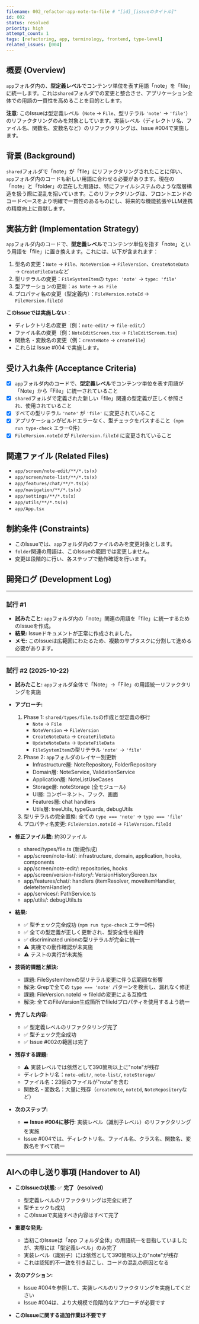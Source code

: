 ```yaml
---
filename: 002_refactor-app-note-to-file # "[id]_[issueのタイトル]"
id: 002
status: resolved
priority: high
attempt_count: 1
tags: [refactoring, app, terminology, frontend, type-level]
related_issues: [004]
---
```


## 概要 (Overview)

`app`フォルダ内の、**型定義レベル**でコンテンツ単位を表す用語「note」を「file」に統一します。これは`shared`フォルダでの変更と整合させ、アプリケーション全体での用語の一貫性を高めることを目的とします。

**注意**: このIssueは型定義レベル（`Note` → `File`、型リテラル `'note'` → `'file'`）のリファクタリングのみを対象としています。実装レベル（ディレクトリ名、ファイル名、関数名、変数名など）のリファクタリングは、Issue #004で実施します。

## 背景 (Background)

`shared`フォルダで「note」が「file」にリファクタリングされたことに伴い、`app`フォルダ内のコードも新しい用語に合わせる必要があります。現在の「note」と「folder」の混在した用語は、特にファイルシステムのような階層構造を扱う際に混乱を招いています。このリファクタリングは、フロントエンドのコードベースをより明確で一貫性のあるものにし、将来的な機能拡張やLLM連携の精度向上に貢献します。

## 実装方針 (Implementation Strategy)

`app`フォルダ内のコードで、**型定義レベル**でコンテンツ単位を指す「note」という用語を「file」に置き換えます。これには、以下が含まれます：

1. 型名の変更：`Note` → `File`、`NoteVersion` → `FileVersion`、`CreateNoteData` → `CreateFileData`など
2. 型リテラルの変更：`FileSystemItem`の `type: 'note'` → `type: 'file'`
3. 型アサーションの更新：`as Note` → `as File`
4. プロパティ名の変更（型定義内）：`FileVersion.noteId` → `FileVersion.fileId`

**このIssueでは実施しない**：
- ディレクトリ名の変更（例：`note-edit/` → `file-edit/`）
- ファイル名の変更（例：`NoteEditScreen.tsx` → `FileEditScreen.tsx`）
- 関数名・変数名の変更（例：`createNote` → `createFile`）
- これらは Issue #004 で実施します。

## 受け入れ条件 (Acceptance Criteria)

- [x] `app`フォルダ内のコードで、**型定義レベル**でコンテンツ単位を表す用語が「Note」から「File」に統一されていること
- [x] `shared`フォルダで定義された新しい「file」関連の型定義が正しく参照され、使用されていること
- [x] すべての型リテラル `'note'` が `'file'` に変更されていること
- [x] アプリケーションがビルドエラーなく、型チェックをパスすること（`npm run type-check` エラー0件）
- [x] `FileVersion.noteId` が `FileVersion.fileId` に変更されていること

## 関連ファイル (Related Files)

- `app/screen/note-edit/**/*.ts(x)`
- `app/screen/note-list/**/*.ts(x)`
- `app/features/chat/**/*.ts(x)`
- `app/navigation/**/*.ts(x)`
- `app/settings/**/*.ts(x)`
- `app/utils/**/*.ts(x)`
- `app/App.tsx`

## 制約条件 (Constraints)

- このIssueでは、`app`フォルダ内のファイルのみを変更対象とします。
- `folder`関連の用語は、このIssueの範囲では変更しません。
- 変更は段階的に行い、各ステップで動作確認を行います。

## 開発ログ (Development Log)

---
### 試行 #1

- **試みたこと:** `app`フォルダ内の「note」関連の用語を「file」に統一するためのIssueを作成。
- **結果:** Issueドキュメントが正常に作成されました。
- **メモ:** このIssueは広範囲にわたるため、複数のサブタスクに分割して進める必要があります。

---
### 試行 #2 (2025-10-22)

- **試みたこと:** `app`フォルダ全体で「Note」→「File」の用語統一リファクタリングを実施
- **アプローチ:**
  1. Phase 1: `shared/types/file.ts`の作成と型定義の移行
     - `Note` → `File`
     - `NoteVersion` → `FileVersion`
     - `CreateNoteData` → `CreateFileData`
     - `UpdateNoteData` → `UpdateFileData`
     - `FileSystemItem`の型リテラル `'note'` → `'file'`
  2. Phase 2: `app`フォルダのレイヤー別更新
     - Infrastructure層: NoteRepository, FolderRepository
     - Domain層: NoteService, ValidationService
     - Application層: NoteListUseCases
     - Storage層: noteStorage (全モジュール)
     - UI層: コンポーネント、フック、画面
     - Features層: chat handlers
     - Utils層: treeUtils, typeGuards, debugUtils
  3. 型リテラルの完全置換: 全ての `type === 'note'` → `type === 'file'`
  4. プロパティ名変更: `FileVersion.noteId` → `FileVersion.fileId`

- **修正ファイル数:** 約30ファイル
  - shared/types/file.ts (新規作成)
  - app/screen/note-list/: infrastructure, domain, application, hooks, components
  - app/screen/note-edit/: repositories, hooks
  - app/screen/version-history/: VersionHistoryScreen.tsx
  - app/features/chat/: handlers (itemResolver, moveItemHandler, deleteItemHandler)
  - app/services/: PathService.ts
  - app/utils/: debugUtils.ts

- **結果:**
  - ✅ 型チェック完全成功 (`npm run type-check` エラー0件)
  - ✅ 全ての型定義が正しく更新され、型安全性を維持
  - ✅ discriminated unionの型リテラルが完全に統一
  - ⚠️ 実機での動作確認が未実施
  - ⚠️ テストの実行が未実施

- **技術的課題と解決:**
  - 課題: FileSystemItemの型リテラル変更に伴う広範囲な影響
  - 解決: Grepで全ての `type === 'note'` パターンを検索し、漏れなく修正
  - 課題: FileVersion.noteId → fileIdの変更による互換性
  - 解決: 全てのFileVersion生成箇所でfileIdプロパティを使用するよう統一

- **完了した内容:**
  - ✅ 型定義レベルのリファクタリング完了
  - ✅ 型チェック完全成功
  - ✅ Issue #002の範囲は完了

- **残存する課題:**
  - ⚠️ 実装レベルでは依然として390箇所以上に"note"が残存
  - ディレクトリ名：`note-edit/`, `note-list/`, `noteStorage/`
  - ファイル名：23個のファイルが"note"を含む
  - 関数名・変数名：大量に残存（`createNote`, `noteId`, `NoteRepository`など）

- **次のステップ:**
  - ➡️ **Issue #004に移行**: 実装レベル（識別子レベル）のリファクタリングを実施
  - Issue #004では、ディレクトリ名、ファイル名、クラス名、関数名、変数名をすべて統一

---

## AIへの申し送り事項 (Handover to AI)

- **このIssueの状態:** ✅ **完了（resolved）**
  - 型定義レベルのリファクタリングは完全に終了
  - 型チェックも成功
  - このIssueで実施すべき内容はすべて完了

- **重要な発見:**
  - 当初このIssueは「app フォルダ全体」の用語統一を目指していましたが、実際には「型定義レベル」のみ完了
  - 実装レベル（識別子）には依然として390箇所以上の"note"が残存
  - これは認知的不一致を引き起こし、コードの混乱の原因となる

- **次のアクション:**
  - Issue #004を参照して、実装レベルのリファクタリングを実施してください
  - Issue #004は、より大規模で段階的なアプローチが必要です

- **このIssueに関する追加作業は不要です**